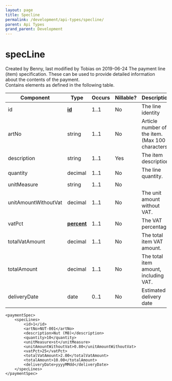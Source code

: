 ```yaml
---
layout: page
title: Specline
permalink: /development/api-types/specline/
parent: Api Types
grand_parent: Development
---
```




# specLine 
Created by Benny, last modified by Tobias on 2019-06-24
The payment line (item) specification. These can be used to provide
detailed information about the contents of the payment.  
Contains elements as defined in the following table.
  
| Component            | Type                                        | Occurs | Nillable? | Description                                      |
|----------------------|---------------------------------------------|--------|-----------|--------------------------------------------------|
| id                   | **[id](Simple-Types..._1475653.html)**      | 1..1   | No        | The line identity                                |
| artNo                | string                                      | 1..1   | No        | Article number of the item. (Max 100 characters) |
| description          | string                                      | 1..1   | Yes       | The item description.                            |
| quantity             | decimal                                     | 1..1   | No        | The line quantity.                               |
| unitMeasure          | string                                      | 1..1   | No        |                                                  |
| unitAmountWithoutVat | decimal                                     | 1..1   | No        | The unit amount without VAT.                     |
| vatPct               | **[percent](Simple-Types..._1475653.html)** | 1..1   | No        | The VAT percentage.                              |
| totalVatAmount       | decimal                                     | 1..1   | No        | The total item VAT amount.                       |
| totalAmount          | decimal                                     | 1..1   | No        | The total item amount, including VAT.            |
| deliveryDate         | date                                        | 0..1   | No        | Estimated delivery date                          |
  
``` syntaxhighlighter-pre
<paymentSpec>
    <specLines>
        <id>1</id>
        <artNo>NUT-001</artNo>
        <description>Nut (M8)</description>
        <quantity>10</quantity>
        <unitMeasure>st</unitMeasure>
        <unitAmountWithoutVat>0.80</unitAmountWithoutVat>
        <vatPct>25</vatPct>
        <totalVatAmount>2.00</totalVatAmount>
        <totalAmount>10.00</totalAmount>
        <deliveryDate>yyyyMMdd</deliveryDate>
    </specLines>
</paymentSpec>
```

